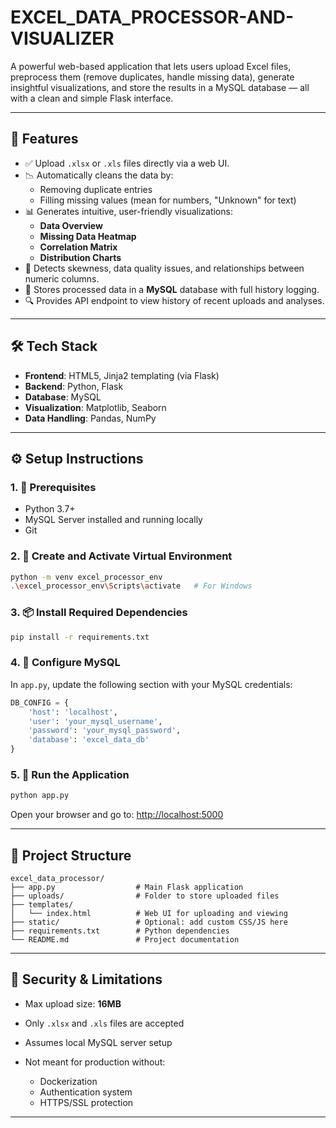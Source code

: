 # EXCEL_DATA_PROCESSOR-AND-VISUALIZER

A powerful web-based application that lets users upload Excel files, preprocess them (remove duplicates, handle missing data), generate insightful visualizations, and store the results in a MySQL database — all with a clean and simple Flask interface.

---

## 🚀 Features

- ✅ Upload `.xlsx` or `.xls` files directly via a web UI.
- 📉 Automatically cleans the data by:
  - Removing duplicate entries
  - Filling missing values (mean for numbers, "Unknown" for text)
- 📊 Generates intuitive, user-friendly visualizations:
  - **Data Overview**
  - **Missing Data Heatmap**
  - **Correlation Matrix**
  - **Distribution Charts**
- 🧠 Detects skewness, data quality issues, and relationships between numeric columns.
- 💾 Stores processed data in a **MySQL** database with full history logging.
- 🔍 Provides API endpoint to view history of recent uploads and analyses.

---

## 🛠️ Tech Stack

- **Frontend**: HTML5, Jinja2 templating (via Flask)
- **Backend**: Python, Flask
- **Database**: MySQL
- **Visualization**: Matplotlib, Seaborn
- **Data Handling**: Pandas, NumPy

---

## ⚙️ Setup Instructions

### 1. 🔧 Prerequisites

- Python 3.7+
- MySQL Server installed and running locally
- Git

### 2. 🐍 Create and Activate Virtual Environment

```bash
python -m venv excel_processor_env
.\excel_processor_env\Scripts\activate   # For Windows
````

### 3. 📦 Install Required Dependencies

```bash
pip install -r requirements.txt
```

### 4. 🔑 Configure MySQL

In `app.py`, update the following section with your MySQL credentials:

```python
DB_CONFIG = {
    'host': 'localhost',
    'user': 'your_mysql_username',
    'password': 'your_mysql_password',
    'database': 'excel_data_db'
}
```

### 5. 🚀 Run the Application

```bash
python app.py
```

Open your browser and go to: [http://localhost:5000](http://localhost:5000)

---

## 📁 Project Structure

```
excel_data_processor/
├── app.py                  # Main Flask application
├── uploads/                # Folder to store uploaded files
├── templates/
│   └── index.html          # Web UI for uploading and viewing
├── static/                 # Optional: add custom CSS/JS here
├── requirements.txt        # Python dependencies
└── README.md               # Project documentation
```

---

## 🔐 Security & Limitations

* Max upload size: **16MB**
* Only `.xlsx` and `.xls` files are accepted
* Assumes local MySQL server setup
* Not meant for production without:

  * Dockerization
  * Authentication system
  * HTTPS/SSL protection

---

